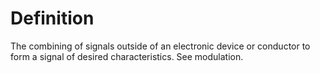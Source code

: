 # Definition

The combining of signals outside of an electronic device or conductor to
form a signal of desired characteristics. See modulation.
